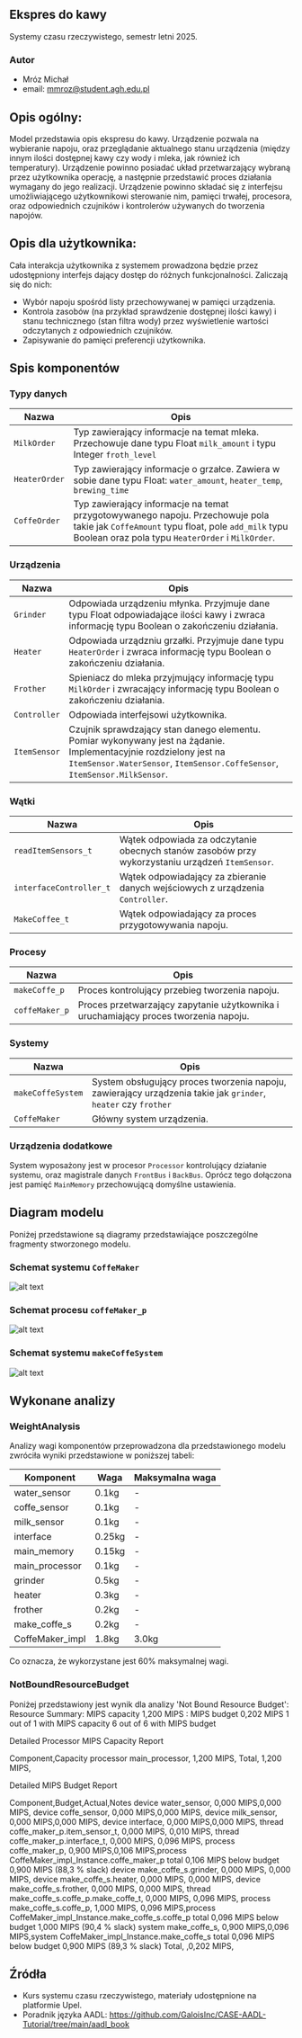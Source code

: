 ## Ekspres do kawy
Systemy czasu rzeczywistego, semestr letni 2025.
### Autor
* Mróz Michał 
* email: mmroz@student.agh.edu.pl

## Opis ogólny:
Model przedstawia opis ekspresu do kawy. Urządzenie pozwala na wybieranie napoju, oraz przeglądanie aktualnego stanu urządzenia (między innym ilości dostępnej kawy czy wody i mleka, jak również ich temperatury). 
Urządzenie powinno posiadać układ przetwarzający wybraną przez użytkownika operację, a następnie przedstawić proces działania wymagany do jego realizacji.
Urządzenie powinno składać się z interfejsu umożliwiającego użytkownikowi sterowanie nim, pamięci trwałej, procesora, oraz odpowiednich czujników i kontrolerów używanych do tworzenia napojów.

## Opis dla użytkownika:
Cała interakcja użytkownika z systemem prowadzona będzie przez udostępniony interfejs dający dostęp do różnych funkcjonalności. Zaliczają się do nich:
* Wybór napoju spośród listy przechowywanej w pamięci urządzenia.
* Kontrola zasobów (na przykład sprawdzenie dostępnej ilości kawy) i stanu technicznego (stan filtra wody) przez wyświetlenie wartości odczytanych z odpowiednich czujników.
* Zapisywanie do pamięci preferencji użytkownika.

## Spis komponentów
### Typy danych

|Nazwa|Opis|
|-|-|
|`MilkOrder`| Typ zawierający informacje na temat mleka. Przechowuje dane typu Float `milk_amount` i typu Integer `froth_level` |
|`HeaterOrder`|Typ zawierający informacje o grzałce. Zawiera w sobie dane typu Float: `water_amount`, `heater_temp`, `brewing_time`|
|`CoffeOrder`|Typ zawierający informacje na temat przygotowywanego napoju. Przechowuje pola takie jak `CoffeAmount` typu float, pole `add_milk` typu Boolean oraz pola typu `HeaterOrder` i `MilkOrder`.|

### Urządzenia
|Nazwa|Opis|
|-|-|
|`Grinder`|Odpowiada urządzeniu młynka. Przyjmuje dane typu Float odpowiadające ilości kawy i zwraca informację typu Boolean o zakończeniu działania.|
|`Heater`|Odpowiada urządzniu grzałki. Przyjmuje dane typu `HeaterOrder` i zwraca informację typu Boolean o zakończeniu działania.|
|`Frother`|Spieniacz do mleka przyjmujący informację typu `MilkOrder` i zwracający informację typu Boolean o zakończeniu działania.|
|`Controller`|Odpowiada interfejsowi użytkownika.|
|`ItemSensor`|Czujnik sprawdzający stan danego elementu. Pomiar wykonywany jest na żądanie. Implementacyjnie rozdzielony jest na `ItemSensor.WaterSensor`, `ItemSensor.CoffeSensor`, `ItemSensor.MilkSensor`.|

### Wątki

|Nazwa|Opis|
|-|-|
|`readItemSensors_t`|Wątek odpowiada za odczytanie obecnych stanów zasobów przy wykorzystaniu urządzeń `ItemSensor`.
|`interfaceController_t`|Wątek odpowiadający za zbieranie danych wejściowych z urządzenia `Controller`.|
|`MakeCoffee_t`|Wątek odpowiadający za proces przygotowywania napoju.|

### Procesy
|Nazwa|Opis|
|-|-|
|`makeCoffe_p`|Proces kontrolujący przebieg tworzenia napoju.|
|`coffeMaker_p`|Proces przetwarzający zapytanie użytkownika i uruchamiający proces tworzenia napoju.|

### Systemy
|Nazwa|Opis|
|-|-|
|`makeCoffeSystem`|System obsługujący proces tworzenia napoju, zawierający urządzenia takie jak `grinder`, `heater` czy `frother`|
|`CoffeMaker`|Główny system urządzenia.|

### Urządzenia dodatkowe
System wyposażony jest w procesor `Processor` kontrolujący działanie systemu, oraz magistrale danych `FrontBus` i `BackBus`. Oprócz tego dołączona jest pamięć `MainMemory` przechowującą domyślne ustawienia.

## Diagram modelu
Poniżej przedstawione są diagramy przedstawiające poszczególne fragmenty stworzonego modelu.
### Schemat systemu `CoffeMaker`
![alt text](pictures/CoffeMaker_impl.png)
### Schemat procesu `coffeMaker_p`
![alt text](pictures/CoffeMaker_p.png)
### Schemat systemu `makeCoffeSystem`
![alt text](pictures/makeCoffeSystem.png)

## Wykonane analizy
### WeightAnalysis
Analizy wagi komponentów przeprowadzona dla przedstawionego modelu zwróciła wyniki przedstawione w poniższej tabeli:

|Komponent|Waga|Maksymalna waga|
|-|-|-|
|water_sensor|0.1kg| - |
|coffe_sensor|0.1kg| - |
|milk_sensor|0.1kg| - |
|interface|0.25kg| - |
|main_memory|0.15kg| - |
|main_processor|0.1kg|-|
|grinder|0.5kg|-|
|heater|0.3kg|-|
|frother|0.2kg|-|
|make_coffe_s|0.2kg|-|
|CoffeMaker_impl|1.8kg|3.0kg|
Co oznacza, że wykorzystane jest 60% maksymalnej wagi.

### NotBoundResourceBudget
Poniżej przedstawiony jest wynik dla analizy 'Not Bound Resource Budget':
Resource Summary: 
  MIPS capacity 1,200 MIPS : MIPS budget 0,202 MIPS
  1 out of 1 with MIPS capacity
  6 out of 6 with MIPS budget

Detailed Processor MIPS Capacity Report 

Component,Capacity
processor main_processor, 1,200 MIPS,
Total, 1,200 MIPS,

Detailed MIPS Budget Report 

Component,Budget,Actual,Notes
device water_sensor, 0,000 MIPS,0,000 MIPS,
device coffe_sensor, 0,000 MIPS,0,000 MIPS,
device milk_sensor, 0,000 MIPS,0,000 MIPS,
device interface, 0,000 MIPS,0,000 MIPS,
  thread coffe_maker_p.item_sensor_t,   0,000 MIPS,  0,010 MIPS,
  thread coffe_maker_p.interface_t,   0,000 MIPS,  0,096 MIPS,
process coffe_maker_p, 0,900 MIPS,0,106 MIPS,process CoffeMaker_impl_Instance.coffe_maker_p total 0,106 MIPS below budget 0,900 MIPS (88,3 % slack)
  device make_coffe_s.grinder,   0,000 MIPS,  0,000 MIPS,
  device make_coffe_s.heater,   0,000 MIPS,  0,000 MIPS,
  device make_coffe_s.frother,   0,000 MIPS,  0,000 MIPS,
    thread make_coffe_s.coffe_p.make_coffe_t,     0,000 MIPS,    0,096 MIPS,
  process make_coffe_s.coffe_p,   1,000 MIPS,  0,096 MIPS,process CoffeMaker_impl_Instance.make_coffe_s.coffe_p total 0,096 MIPS below budget 1,000 MIPS (90,4 % slack)
system make_coffe_s, 0,900 MIPS,0,096 MIPS,system CoffeMaker_impl_Instance.make_coffe_s total 0,096 MIPS below budget 0,900 MIPS (89,3 % slack)
Total, ,0,202 MIPS,

## Źródła
- Kurs systemu czasu rzeczywistego, materiały udostępnione na platformie Upel.
- Poradnik języka AADL: https://github.com/GaloisInc/CASE-AADL-Tutorial/tree/main/aadl_book